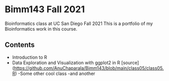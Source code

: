 # Bimm143 Fall 2021
Bioinformatics class at UC San Diego Fall 2021
This is a portfolio of my Bioinformatics work in this course.

## Contents
- Introduction to R
- Data Exploration and Visualization with ggplot2 in R [source] (https://github.com/AnuChaparala/Bimm143/blob/main/class05/class05.R)
-Some other cool class 
-and another
